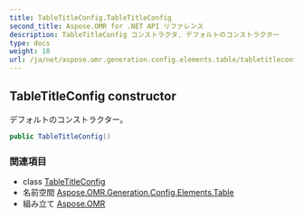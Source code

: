 ```yaml
---
title: TableTitleConfig.TableTitleConfig
second_title: Aspose.OMR for .NET API リファレンス
description: TableTitleConfig コンストラクタ. デフォルトのコンストラクター
type: docs
weight: 10
url: /ja/net/aspose.omr.generation.config.elements.table/tabletitleconfig/tabletitleconfig/
---
```

## TableTitleConfig constructor

デフォルトのコンストラクター。

```csharp
public TableTitleConfig()
```

### 関連項目

* class [TableTitleConfig](../)
* 名前空間 [Aspose.OMR.Generation.Config.Elements.Table](../../tabletitleconfig/)
* 組み立て [Aspose.OMR](../../../)


